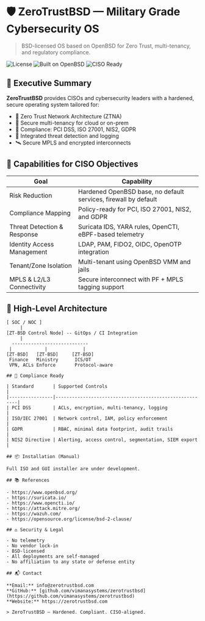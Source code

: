 # 🛡️ ZeroTrustBSD — Military Grade Cybersecurity OS

> BSD-licensed OS based on OpenBSD for Zero Trust, multi-tenancy, and regulatory compliance.

![License](https://img.shields.io/badge/license-BSD--2--Clause-blue)
![Built on OpenBSD](https://img.shields.io/badge/built%20on-OpenBSD-lightgrey)
![CISO Ready](https://img.shields.io/badge/for-CISOs%20%7C%20FinTech%20%7C%20MPLS-green)

## 🎯 Executive Summary

**ZeroTrustBSD** provides CISOs and cybersecurity leaders with a hardened, secure operating system tailored for:

- 🔐 Zero Trust Network Architecture (ZTNA)
- 🧱 Secure multi-tenancy for cloud or on-prem
- 📜 Compliance: PCI DSS, ISO 27001, NIS2, GDPR
- 🧠 Integrated threat detection and logging
- 🛰️ Secure MPLS and encrypted interconnects

## 🔑 Capabilities for CISO Objectives

| Goal                         | Capability                                                    |
|------------------------------|---------------------------------------------------------------|
| Risk Reduction               | Hardened OpenBSD base, no default services, firewall by default |
| Compliance Mapping           | Policy-ready for PCI, ISO 27001, NIS2, and GDPR                |
| Threat Detection & Response  | Suricata IDS, YARA rules, OpenCTI, eBPF-based telemetry        |
| Identity Access Management   | LDAP, PAM, FIDO2, OIDC, OpenOTP integration                   |
| Tenant/Zone Isolation        | Multi-tenant using OpenBSD VMM and jails                      |
| MPLS & L2/L3 Connectivity    | Secure interconnect with PF + MPLS tagging support            |

## 🧩 High-Level Architecture

```
[ SOC / NOC ]
     |
[ZT-BSD Control Node] -- GitOps / CI Integration
     |
  ----------------------------
 |            |             |
[ZT-BSD]   [ZT-BSD]     [ZT-BSD]
 Finance   Ministry      ICS/OT
 VPN, ACLs Enforce       Protocol-aware

## 📜 Compliance Ready

| Standard       | Supported Controls                                    |
|----------------|--------------------------------------------------------|
| PCI DSS        | ACLs, encryption, multi-tenancy, logging               |
| ISO/IEC 27001  | Network control, IAM, policy enforcement               |
| GDPR           | RBAC, minimal data footprint, audit trails            |
| NIS2 Directive | Alerting, access control, segmentation, SIEM export   |

## 📦 Installation (Manual)

Full ISO and GUI installer are under development.

## 📚 References

- https://www.openbsd.org/
- https://suricata.io/
- https://www.opencti.io/
- https://attack.mitre.org/
- https://wazuh.com/
- https://opensource.org/license/bsd-2-clause/

## ⚖️ Security & Legal

- No telemetry
- No vendor lock-in
- BSD-licensed
- All deployments are self-managed
- No affiliation to any state or defense entity

## 📬 Contact

**Email:** info@zerotrustbsd.com  
**GitHub:** [github.com/vimanasystems/zerotrustbsd](https://github.com/vimanasystems/zerotrustbsd)  
**Website:** https://zerotrustbsd.com

> ZeroTrustBSD — Hardened. Compliant. CISO-aligned.
